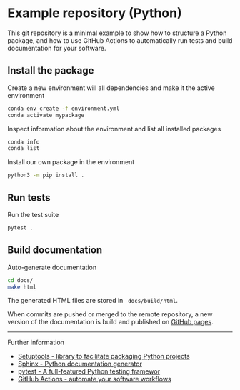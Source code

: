 # Example repository (Python)

This git repository is a minimal example to show how to structure a Python
package, and how to use GitHub Actions to automatically run tests and build
documentation for your software.

## Install the package


Create a new environment will all dependencies and make it the active environment
```sh
conda env create -f environment.yml
conda activate mypackage
```

Inspect information about the environment and list all installed packages
```sh
conda info
conda list
```

Install our own package in the environment
```sh
python3 -m pip install .
```

## Run tests

Run the test suite
```sh
pytest .
```

## Build documentation

Auto-generate documentation
```sh
cd docs/
make html
```

The generated HTML files are stored in ` docs/build/html`.

When commits are pushed or merged to the remote repository, a new version of
the documentation is build and published on
[GitHub pages](https://lkluft.github.io/example-python).

---

Further information
* [Setuptools - library to facilitate packaging Python projects](https://setuptools.pypa.io)
* [Sphinx - Python documentation generator](https://sphinx-doc.org)
* [pytest - A full-featured Python testing framewor](https://docs.pytest.org)
* [GitHub Actions - automate your software workflows](https://github.com/features/actions)
